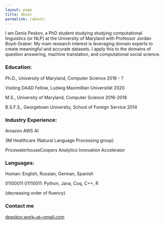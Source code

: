 ```yaml
---
layout: page
title: About
permalink: /about/
---
```


I am Denis Peskov, a PhD student studying studying computational linguistics (or NLP) at the University of Maryland with Professor Jordan Boyd-Graber.   My main research interest is leveraging domain experts to create meaningful and accurate datasets.  I apply this to the domains of question answering, machine translation, and computational social science.     

### Education:

Ph.D., University of Maryland, Computer Science 2016 - ?

Visiting DAAD Fellow, Ludwig Maximillian Universität 2020  

M.S., University of Maryland, Computer Science 2016-2018

B.S.F.S., Georgetown University, School of Foreign Service 2014

### Industry Experience:
Amazon AWS AI

3M Healthcare (Natural Language Processing group)

PricewaterhouseCoopers Analytics Innovation Accelerator

### Languages:

Human: English, Russian, German, Spanish

01100011 01110011: Python, Java, Coq, C++, R

(decreasing order of fluency)

### Contact me

[dpeskov.work~at~gmail.com](mailto:dpeskov.work@gmail.com)
